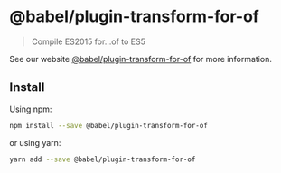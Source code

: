 # @babel/plugin-transform-for-of

> Compile ES2015 for...of to ES5

See our website [@babel/plugin-transform-for-of](https://new.babeljs.io/docs/en/next/babel-plugin-transform-for-of.html) for more information.

## Install

Using npm:

```sh
npm install --save @babel/plugin-transform-for-of
```

or using yarn:

```sh
yarn add --save @babel/plugin-transform-for-of
```
